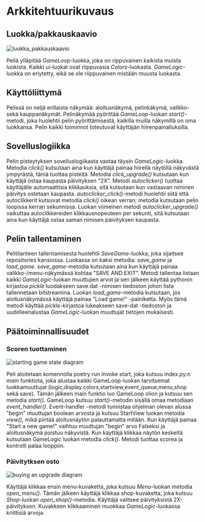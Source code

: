 # Arkkitehtuurikuvaus

## Luokka/pakkauskaavio
![luokka_pakkauskaavio](https://user-images.githubusercontent.com/81024277/116245463-a79a9180-a771-11eb-859d-23e7feae6cf1.jpg)

Peliä ylläpitää _GameLoop_-luokka, joka on rippuvainen kaikista muista luokista. Kaikki ui-luokat ovat riippuvasia _Colors_-luokasta. _GameLogic_-luokka on eriytetty, eikä se ole riippuvainen mistään muusta luokasta.

## Käyttöliittymä
Pelissä on neljä erillaista näkymää: aloitusnäkymä, pelinkäkymä, valikko- sekä kauppanäkymät. Pelinäkymää pyörittää _GameLoop_-luokan _start()_-metodi, joka huolehtii pelin pyörittämisestä, kaikilla muilla näkymillä on oma luokkansa. Pelin kaikki toiminnot toteutuvat käyttäjän hiirenpainalluksilla.

## Sovelluslogiikka
Pelin pisteytyksen sovelluslogiikasta vastaa täysin _GameLogic_-luokka. Metodia _click()_ kutsutaan aina kun käyttäjä painaa hiirellä näytöllä näkyvästä ympyrästä, tämä tuottaa pisteitä. Metodia _click_upgrade()_ kutsutaan kun käyttäjä ostaa kaupasta päivityksen "2X". Metodi _autoclicker()_ tuottaa käyttäjälle automaattisia klikkauksia, sitä kutsutaan kun vastaavan niminen päivitys ostetaan kaupasta. _autoclicker_click()_-metodi huolehtii siitä että autoclikkerit kutsuvat metodia _click()_ oikean verran; metodia kutsutaan pelin loopissa kerran sekunnissa. Luokan viimeinen metodi _autoclicker_upgrade()_ vaikuttaa autoclikkereiden klikkausnopeuteen per sekunti, sitä kutsutaan aina kun käyttäjä ostaa saman nimisen päivityksen kaupasta.

## Pelin tallentaminen
Pelitilanteen tallentamisesta huolehtii _SaveGame_-luokka, joka sijaitsee repositories kansiossa. Luokassa on kaksi metodia: _save_game_ ja _load_game_. _save_game_-metodia kutsutaan aina kun käyttäjä painaa valikko-/menu-näkymässä kohtaa "SAVE AND EXIT". Metodi tallentaa listaan kaikki _GameLogic_-luokan muuttujien arvot ja sen jälkeen käyttää pythonin kirjastoa _pickle_ luodakseen save.dat -nimisen tiedoston johon lista tallennetaan bitstreamina. Luokan _load_game_-metodia kutsutaan, jos aloitusnäkymässä käyttäjä painaa "Load game!" -painiketta. Myös tämä metodi käyttää _pickle_-kirjastoa lukeakseen save-dat -tiedoston ja uudelleenalustaa _GameLogic_-luokan muuttujat tietojen mukaisesti.


## Päätoiminnallisuudet 

### Scoren tuottaminen
![starting game state diagram](https://user-images.githubusercontent.com/81024277/116233987-afa00480-a764-11eb-8cd9-bfb6e08320ff.jpg)

Peli aloitetaan komennolla poetry run invoke start, joka kutsuu index.py:n _main_ funktiota, joka alustaa kaikki GameLoop-luokan tarvitsemat luokkamuuttujat (logic,display.colors,startview,event_queue,menu,shop sekä save). Tämän jälkeen main funktio luo GameLoop olion ja kutsuu sen metodia _start()_. GameLoop kutsuu _start()_-metodin sisällä omaa metodiaan _event_handler()_. Event-handler -metodi tunnistaa ohjelman olevan alussa "begin" muuttujan boolean arvosta ja kutsuu StartView luokan metodia _view()_, mikä piirtää aloitusnäytön palauttamatta mitään. Kun käyttäjä painaa "Start a new game!" vaihtuu muuttujan "begin" arvo Falseksi ja aloitusnäkymä poistuu näkyvistä. Kun käyttäjä klikkaa näytön keskeltä kutsutaan GameLogic luokan metodia _click()_. Metodi tuottaa scorea ja kontrolli palaa looppiin.

### Päivitytksen osto
![buying an upgrade diagram](https://user-images.githubusercontent.com/81024277/118396746-96022680-b659-11eb-89e0-3baa542c9c18.png)

Käyttäjä klikkaa ensin menu-kuvaketta, joka kutsuu _Menu_-luokan metodia _open_menu()_. Tämän jälkeen käyttäjä klikkaa shop-kuvaketta, joka kutsuu _Shop_-luokan _open_shop()_-metodia. Käyttäjä valitsee päivityksistä 2X-päivityksen. Kuvakkeen klikkaaminen muokkaa _GameLogic_-luokassa kriittisiä arvoja.
